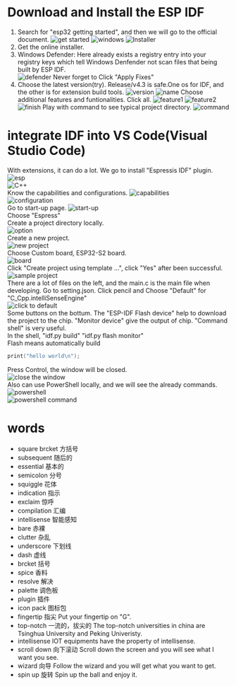 # Download and Install the ESP IDF
 1. Search for "esp32 getting started", and then we will go to the official document.
 ![get started](https://github.com/afterCherry/Learn-ESP32/blob/main/Images/esp32%20getting%20strated.png)
 ![windows](https://github.com/afterCherry/Learn-ESP32/blob/main/Images/windows.png)
 ![Installer](https://github.com/afterCherry/Learn-ESP32/blob/main/Images/installer.png)<br>
 2. Get the online installer.<br>
 3. Windows Defender: Here already exists a registry entry into your registry keys which tell Windows Denfender not 
 scan files that being built by ESP IDF.<br>
 ![defender](https://github.com/afterCherry/Learn-ESP32/blob/main/Images/windows%20defender.png)
 Never forget to Click "Apply Fixes"
 4. Choose the latest version(try). Release/v4.3 is safe.One os for IDF, and the other is for extension build tools.
 ![version](https://github.com/afterCherry/Learn-ESP32/blob/main/Images/version.png)
 ![name](https://github.com/afterCherry/Learn-ESP32/blob/main/Images/Name%20local%20directory.png)
 Choose additional features and funtionalities. Click all.
 ![feature1](https://github.com/afterCherry/Learn-ESP32/blob/main/Images/feature1.png)
 ![feature2](https://github.com/afterCherry/Learn-ESP32/blob/main/Images/feature2.png)
 ![finish](https://github.com/afterCherry/Learn-ESP32/blob/main/Images/finish.png)
 Play with command to see typical project directory.
 ![command](https://github.com/afterCherry/Learn-ESP32/blob/main/Images/command.png)
# integrate IDF into VS Code(Visual Studio Code)
With extensions, it can do a lot. We go to install "Espressis IDF" plugin. <br>
![esp](https://github.com/afterCherry/Learn-ESP32/blob/main/Images/idf.png) <br>
![C++](https://github.com/afterCherry/Learn-ESP32/blob/main/Images/C%2B%2B.png) <br>
Know the capabilities and configurations.
![capabilities](https://github.com/afterCherry/Learn-ESP32/blob/main/Images/esp%20idf%20capability.png) <br>
![configuration](https://github.com/afterCherry/Learn-ESP32/blob/main/Images/configure.png) <br>
Go to start-up page.
![start-up](https://github.com/afterCherry/Learn-ESP32/blob/main/Images/startup%20page.png) <br>
Choose "Espress" <br>
Create a project directory locally. <br>
![option](https://github.com/afterCherry/Learn-ESP32/blob/main/Images/option.png) <br>
Create a new project.<br>
![new project](https://github.com/afterCherry/Learn-ESP32/blob/main/Images/new%20project.png) <br>
Choose Custom board, ESP32-S2 board. <br>
![board](https://github.com/afterCherry/Learn-ESP32/blob/main/Images/board.png) <br>
Click "Create project using template ...", click "Yes" after been successful. <br>
![sample project](https://github.com/afterCherry/Learn-ESP32/blob/main/Images/sample_project.png) <br>
There are a lot of files on the left, and the main.c is the main file when developing.
Go to setting.json. Click pencil and Choose "Default" for "C_Cpp.intelliSenseEngine" <br>
![click to default](https://github.com/afterCherry/Learn-ESP32/blob/main/Images/setting%20default.png) <br>
Some buttons on the bottum. The "ESP-IDF Flash device" help to download the project to the chip. "Monitor device" give the output of chip. "Command shell" is very useful.<br>
In the shell, "idf.py build" "idf.py flash monitor" <br> Flash means automatically build <br>

```C++
print("hello world\n");
```

Press Control, the window will be closed.<br>
![close the window](https://github.com/afterCherry/Learn-ESP32/blob/main/Images/close%20window.png) <br>
Also can use PowerShell locally, and we will see the already commands.
![powershell](https://github.com/afterCherry/Learn-ESP32/blob/main/Images/power%20shell.png) <br>
![powershell command](https://github.com/afterCherry/Learn-ESP32/blob/main/Images/powershell%20command.png) <br>

# words
- square brcket 方括号
- subsequent 随后的
- essential 基本的
- semicolon 分号
- squiggle 花体 
- indication 指示
- exclaim 惊呼
- compilation 汇编
- intellisense 智能感知
- bare 赤裸
- clutter 杂乱
- underscore 下划线
- dash 虚线
- brcket 括号
- spice 香料
- resolve 解决
- palette 调色板
- plugin 插件
- icon pack 图标包
- fingertip 指尖 Put your fingertip on "G".
- top-notch 一流的，拔尖的  The top-notch universities in china are Tsinghua University and Peking Univeristy.
- intellisense IOT equipments have the property of intellisense.
- scroll down 向下滚动 Scroll down the screen and you will see what I want you see.
- wizard 向导 Follow the wizard and you will get what you want to get.
- spin up 旋转 Spin up the ball and enjoy it.
